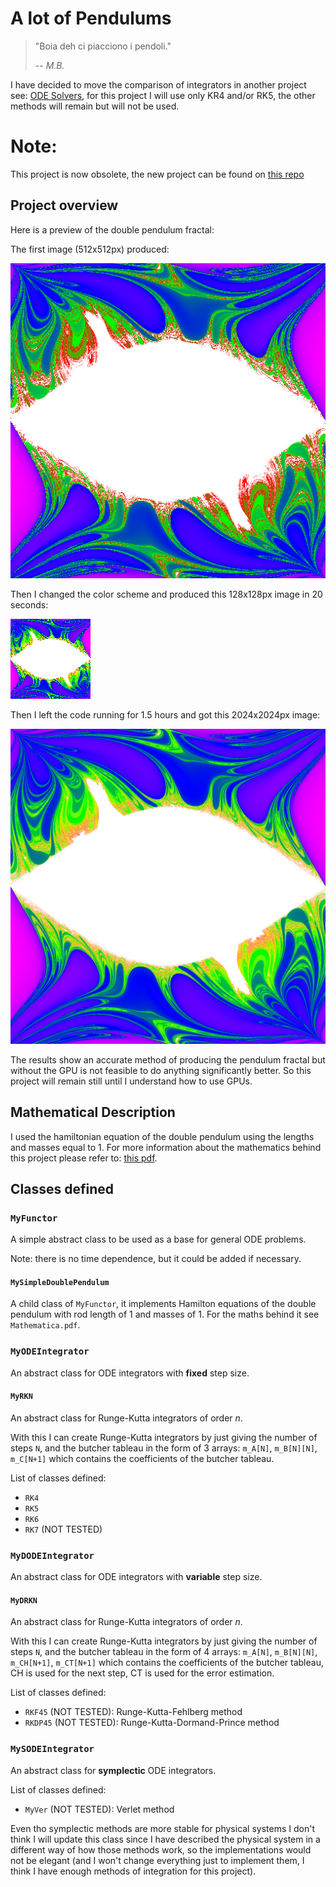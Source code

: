 # A lot of Pendulums

> "Boia deh ci piacciono i pendoli."
> 
> -- <cite>M.B.</cite>

I have decided to move the comparison of integrators in another project 
see: [ODE Solvers](https://github.com/Mattia04/ODESolvers), for this 
project I will use only KR4 and/or RK5, the other methods will remain but 
will not be used.

# Note:

This project is now obsolete, the new project can be found on [this repo](https://github.com/Mattia04/ALotOfPendulums2)

## Project overview

Here is a preview of the double pendulum fractal:

The first image (512x512px) produced:

<img src="tests/static_fractal/output_image.png">

Then I changed the color scheme and produced this 128x128px image in 20 
seconds:

<img src="tests/static_fractal/output_image3.png">

Then I left the code running for 1.5 hours and got this 2024x2024px image:

<img src="tests/static_fractal/output_image2.png">

The results show an accurate method of producing the pendulum fractal but 
without the GPU is not feasible to do anything significantly better. 
So this project will remain still until I understand how to use GPUs.

## Mathematical Description

I used the hamiltonian equation of the double pendulum using the lengths 
and masses equal to 1. For more information about the mathematics behind 
this project please refer to: [this pdf](Mathematica.pdf).

## Classes defined

### `MyFunctor`

A simple abstract class to be used as a base for general ODE problems.

Note: there is no time dependence, but it could be added if necessary.

#### `MySimpleDoublePendulum`

A child class of `MyFunctor`, it implements Hamilton equations of the double 
pendulum with rod length of 1 and masses of 1. For the maths behind it see 
`Mathematica.pdf`.

### `MyODEIntegrator`

An abstract class for ODE integrators with **fixed** step size. 

#### `MyRKN`

An abstract class for Runge-Kutta integrators of order $n$.

With this I can create Runge-Kutta integrators by just giving the number of 
steps `N`, and the butcher tableau in the form of 3 arrays: `m_A[N]`, `m_B[N][N]`, 
`m_C[N+1]` which contains the coefficients of the butcher tableau.

List of classes defined:

- `RK4`
- `RK5`
- `RK6`
- `RK7` (NOT TESTED)

### `MyDODEIntegrator`

An abstract class for ODE integrators with **variable** step size. 

#### `MyDRKN`

An abstract class for Runge-Kutta integrators of order $n$.

With this I can create Runge-Kutta integrators by just giving the number of 
steps `N`, and the butcher tableau in the form of 4 arrays: `m_A[N]`, 
`m_B[N][N]`, `m_CH[N+1]`, `m_CT[N+1]` which contains the coefficients of the 
butcher tableau, CH is used for the next step, CT is used for the error 
estimation.

List of classes defined:

- `RKF45` (NOT TESTED): Runge-Kutta-Fehlberg method
- `RKDP45` (NOT TESTED): Runge-Kutta-Dormand-Prince method

### `MySODEIntegrator`

An abstract class for **symplectic** ODE integrators.

List of classes defined:

- `MyVer` (NOT TESTED): Verlet method

Even tho symplectic methods are more stable for physical systems I don't 
think I will update this class since I have described the physical system 
in a different way of how those methods work, so the implementations would 
not be elegant (and I won't change everything just to implement them, I 
think I have enough methods of integration for this project).